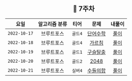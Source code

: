 <div align="center">

## 📅 7주차


|      요일      | 알고리즘 분류 |  티어   |                      문제                       | 내풀이 |
|:------------:|:-------:|:-----:|:---------------------------------------------:| :---:|
| `2022-10-17` |  브루트포스  | `골드4` | [단어수학](https://www.acmicpc.net/problem/1339)  | [풀이](https://github.com/jangwon3828/Algorithm_Competition-Study/blob/wonjin/7%EC%A3%BC%EC%B0%A8/7%EC%A3%BC%EC%B0%A8_%EC%9B%90%EC%A7%84/%EB%8B%A8%EC%96%B4%EC%88%98%ED%95%99.java) |
| `2022-10-18` |  브루트포스  | `골드4` |  [가르침](https://www.acmicpc.net/problem/1062)  | [풀이](https://github.com/jangwon3828/Algorithm_Competition-Study/blob/wonjin/7%EC%A3%BC%EC%B0%A8/7%EC%A3%BC%EC%B0%A8_%EC%9B%90%EC%A7%84/%EA%B0%80%EB%A5%B4%EC%B9%A8.java) |
| `2022-10-19` |  브루트포스  | `골드1` | [구슬탈출](https://www.acmicpc.net/problem/13460) | [풀이](https://github.com/jangwon3828/Algorithm_Competition-Study/blob/wonjin/7%EC%A3%BC%EC%B0%A8/7%EC%A3%BC%EC%B0%A8_%EC%9B%90%EC%A7%84/%EA%B5%AC%EC%8A%AC%ED%83%88%EC%B6%9C2.java) |
| `2022-10-20` |  브루트포스  | `골드2` | [2048](https://www.acmicpc.net/problem/12100) | [풀이](https://github.com/jangwon3828/Algorithm_Competition-Study/blob/wonjin/7%EC%A3%BC%EC%B0%A8/7%EC%A3%BC%EC%B0%A8_%EC%9B%90%EC%A7%84/%EC%9D%B4%EC%B2%9C%EC%82%AC%EC%8B%AD%ED%8C%94.java) |
| `2022-10-21` |  브루트포스  | `실버4` | [수들의합](https://www.acmicpc.net/problem/2003)  | [풀이](https://github.com/jangwon3828/Algorithm_Competition-Study/blob/wonjin/7%EC%A3%BC%EC%B0%A8/7%EC%A3%BC%EC%B0%A8_%EC%9B%90%EC%A7%84/%EC%88%98%EB%93%A4%EC%9D%98%ED%95%A9_2.java) |
</div>